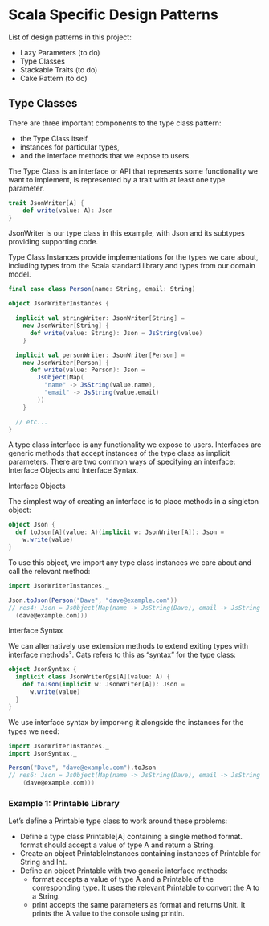 # Scala Specific Design Patterns

List of design patterns in this project:

- Lazy Parameters (to do)
- Type Classes
- Stackable Traits (to do)
- Cake Pattern (to do)

## Type Classes

There are three important components to the type class pattern:
 
- the Type Class itself, 
- instances for particular types, 
- and the interface methods that we expose to users.

The Type Class is an interface or API that represents some functionality we want to implement, is represented by a trait with at least one type parameter.

```scala
trait JsonWriter[A] {
    def write(value: A): Json
}
```
         
JsonWriter is our type class in this example, with Json and its subtypes providing supporting code.

Type Class Instances provide implementations for the types we care about, including types from the Scala standard library and types from our domain model.

```scala
final case class Person(name: String, email: String)

object JsonWriterInstances {

  implicit val stringWriter: JsonWriter[String] =
    new JsonWriter[String] {
      def write(value: String): Json = JsString(value)
    }

  implicit val personWriter: JsonWriter[Person] =
    new JsonWriter[Person] {
      def write(value: Person): Json =
        JsObject(Map(
          "name" -> JsString(value.name),
          "email" -> JsString(value.email)
        ))
    }

  // etc...
}
```

A type class interface is any functionality we expose to users. Interfaces are generic methods that accept instances of the type class as implicit parameters.
There are two common ways of specifying an interface: Interface Objects and Interface Syntax.

Interface Objects

The simplest way of creating an interface is to place methods in a singleton
object:

```scala
object Json {
  def toJson[A](value: A)(implicit w: JsonWriter[A]): Json =
    w.write(value)
}
```

To use this object, we import any type class instances we care about and call
the relevant method:

```scala
import JsonWriterInstances._

Json.toJson(Person("Dave", "dave@example.com"))
// res4: Json = JsObject(Map(name -> JsString(Dave), email -> JsString
  (dave@example.com)))
```

Interface Syntax

We can alternatively use extension methods to extend exiting types with interface methods². Cats refers to this as “syntax” for the type class:

```scala
object JsonSyntax {
  implicit class JsonWriterOps[A](value: A) {
    def toJson(implicit w: JsonWriter[A]): Json =
      w.write(value)
  }
}
```

We use interface syntax by imporঞng it alongside the instances for the types we need:

```scala
import JsonWriterInstances._
import JsonSyntax._

Person("Dave", "dave@example.com").toJson
// res6: Json = JsObject(Map(name -> JsString(Dave), email -> JsString
    (dave@example.com)))
```

### Example 1: Printable Library

Let’s define a Printable type class to work around these problems:

- Define a type class Printable[A] containing a single method format. format should accept a value of type A and return a String.
- Create an object PrintableInstances containing instances of Printable for String and Int.
- Define an object Printable with two generic interface methods:
    * format accepts a value of type A and a Printable of the corresponding type. It uses the relevant Printable to convert the A to a String.
    * print accepts the same parameters as format and returns Unit. It prints the A value to the console using println.
                                                                                              

                                                                                              

